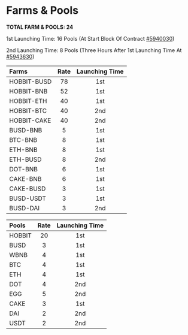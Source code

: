 # Farms & Pools

**TOTAL FARM & POOLS: 24**

1st Launching Time:   16 Pools  \(At Start Block Of Contract [\#5940030](https://bscscan.com/block/countdown/5940030)\)

2nd Launching Time:   8 Pools \(Three Hours After 1st Launching Time At [\#5943630](https://bscscan.com/block/countdown/5943630)\)



| **Farms** | **Rate** | Launching Time |
| :--- | :---: | :---: |
| HOBBIT-BUSD | 78 | 1st |
| HOBBIT-BNB | 52 | 1st |
| HOBBIT-ETH | 40 | 1st |
| HOBBIT-BTC | 40 | 2nd |
| HOBBIT-CAKE | 40 | 2nd |
| BUSD-BNB | 5 | 1st |
| BTC-BNB | 8 | 1st |
| ETH-BNB | 8 | 1st |
| ETH-BUSD | 8 | 2nd |
| DOT-BNB | 6 | 1st |
| CAKE-BNB | 6 | 1st |
| CAKE-BUSD | 3 | 1st |
| BUSD-USDT | 3 | 1st |
| BUSD-DAI | 3 | 2nd |



| **Pools** | **Rate** | Launching Time |
| :--- | :---: | :---: |
| HOBBIT | 20 | 1st |
| BUSD | 3 | 1st |
| WBNB | 4 | 1st |
| BTC | 4 | 1st |
| ETH | 4 | 1st |
| DOT | 4 | 2nd |
| EGG | 5 | 2nd |
| CAKE | 3 | 1st |
| DAI | 2 | 2nd |
| USDT | 2 | 2nd |

